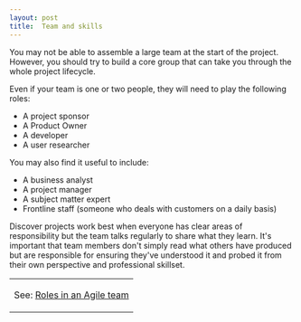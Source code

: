 ```yaml
---
layout: post
title:  Team and skills        
---
```

You may not be able to assemble a large team at the start of the project. However, you should try to build a core group that can take you through the whole project lifecycle. 

Even if your team is one or two people, they will need to play the following roles:

<ul>
<li>A project sponsor</li>
<li>A Product Owner</li>
<li>A developer</li>
<li>A user researcher</li>
</ul>

You may also find it useful to include:

<ul>
<li>A business analyst</li>
<li>A project manager</li>
<li>A subject matter expert</li>
<li>Frontline staff (someone who deals with customers on a daily basis)</li>
</ul>
Discover projects work best when everyone has clear areas of responsibility but the team talks regularly to share what they learn. It's important that team members don't simply read what others have produced but are responsible for ensuring they've understood it and probed it from their own perspective and professional skillset. 
<table><tbody><tr class="c8"><td class="c13" colspan="1" rowspan="1"><p class="c3"><span>See: </span><span class="c15"><a class="c6" href="https://www.google.com/url?q=https://docs.google.com/a/hackney.gov.uk/document/d/1GP5R00bBdxKTEcdOS-8Yk-AkwcxCG8uQHEC39RKiYz0/edit?usp%3Dsharing&amp;sa=D&amp;ust=1496573525656000&amp;usg=AFQjCNH9jxr0RxeBPO-l728j4Y3zIwUsnA">Roles in an Agile team</a></span></p></td></tr></tbody></table>